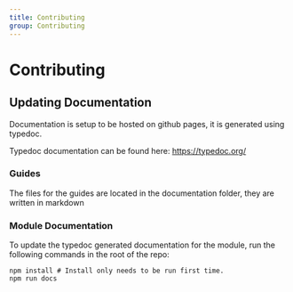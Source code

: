 ```yaml
---
title: Contributing
group: Contributing
---
```


# Contributing

## Updating Documentation

Documentation is setup to be hosted on github pages, it is generated using typedoc.

Typedoc documentation can be found here: <https://typedoc.org/>

### Guides

The files for the guides are located in the documentation folder, they are written in markdown

### Module Documentation

To update the typedoc generated documentation for the module, run the following commands in the root of the repo:

    npm install # Install only needs to be run first time.
    npm run docs
